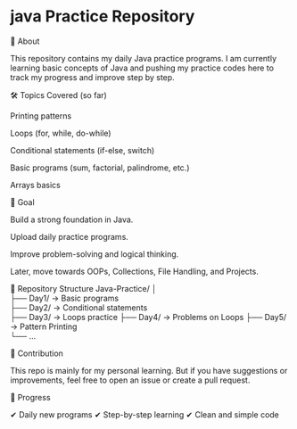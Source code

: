 
 # java Practice Repository
 
📌 About

This repository contains my daily Java practice programs.
I am currently learning basic concepts of Java and pushing my practice codes here to track my progress and improve step by step.

🛠️ Topics Covered (so far)

Printing patterns

Loops (for, while, do-while)

Conditional statements (if-else, switch)

Basic programs (sum, factorial, palindrome, etc.)

Arrays basics

🚀 Goal

Build a strong foundation in Java.

Upload daily practice programs.

Improve problem-solving and logical thinking.

Later, move towards OOPs, Collections, File Handling, and Projects.

📂 Repository Structure
Java-Practice/
│ <br>
├── Day1/   -> Basic programs  
├── Day2/   -> Conditional statements  
├── Day3/   -> Loops practice
├── Day4/   -> Problems on Loops
├── Day5/   -> Pattern Printing   
└── ...

🤝 Contribution

This repo is mainly for my personal learning.
But if you have suggestions or improvements, feel free to open an issue or create a pull request.

📅 Progress

✔ Daily new programs
✔ Step-by-step learning
✔ Clean and simple code
